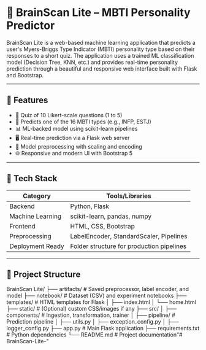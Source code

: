 # 🧠 BrainScan Lite – MBTI Personality Predictor

BrainScan Lite is a web-based machine learning application that predicts a user's Myers-Briggs Type Indicator (MBTI) personality type based on their responses to a short quiz. The application uses a trained ML classification model (Decision Tree, KNN, etc.) and provides real-time personality prediction through a beautiful and responsive web interface built with Flask and Bootstrap.

---

## 🚀 Features

- 🔢 Quiz of 10 Likert-scale questions (1 to 5)
- 🧠 Predicts one of the 16 MBTI types (e.g., INFP, ESTJ)
- 📊 ML-backed model using scikit-learn pipelines
- 🖥️ Real-time prediction via a Flask web server
- 💾 Model preprocessing with scaling and encoding
- 🌐 Responsive and modern UI with Bootstrap 5

---

## 🧰 Tech Stack

| Category           | Tools/Libraries                            |
|--------------------|---------------------------------------------|
| Backend            | Python, Flask                              |
| Machine Learning   | scikit-learn, pandas, numpy                |
| Frontend           | HTML, CSS, Bootstrap                       |
| Preprocessing      | LabelEncoder, StandardScaler, Pipelines    |
| Deployment Ready   | Folder structure for production pipelines  |

---

## 📁 Project Structure

BrainScan Lite/
├── artifacts/ # Saved preprocessor, label encoder, and model
├── notebook/ # Dataset (CSV) and experiment notebooks
├── templates/ # HTML templates for Flask
│ ├── index.html
│ └── home.html
├── static/ # (Optional) custom CSS/images if any
├── src/
│ ├── components/ # Ingestion, transformation, trainer
│ ├── pipeline/ # Prediction pipeline
│ ├── utils.py
│ ├── exception_config.py
│ ├── logger_config.py
├── app.py # Main Flask application
├── requirements.txt # Python dependencies
└── README.md # Project documentation"# BrainScan-Lite-" 
